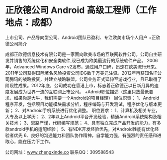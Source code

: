 正欣德公司 Android 高级工程师（工作地点：成都）
==========

上市公司、产品导向型公司、Android团队已盈利、专注欧美市场个人用户
+正欣德公司简介

成都正欣德信息技术有限公司是一家面向欧美市场的互联网软件公司。公司自主研发并销售的系统优化和安全类软件,现已成为欧美最流行的系统软件产品。 2006年，Advanced Windows Care v2发布，通过用户口碑，迅速在欧美流行开来。2011年公司获得国际著名风险投资公司IDG数千万美元注资。2012年再获知名IT公司腾讯的战略投资，并建立战略联盟。公司业务正式延伸至游戏行业，且已取得了阶段性成果。2012年底，公司成功在香港上市，标志着正欣德正以日新月异的速度发展成为世界一流的互联网上市公司。
+Adroid职位描述（这里只放最低要求，如果你是大牛，我们需要一个Android的项目经理）
岗位职责：
1、Android程序开发，包括项目功能模块需求分析，程序编码与开发测试，程序优化与版本更新；
2、对Android手机系统进行优化调整。
职位要求：
1、计算机及相关专业，大专及以上学历；
2、2年以上Android平台开发经验，精通Android系统架构及相关技术；
3、思路严谨，代码编写规范；
4、具有独立完成产品开发的能力，有多款android手机的适配经验；
5、有NDK开发经验优先，对Android性能有优化经验者优先
6、良好的沟通能力和团队协作精神，自学能力强，有强烈的责任感和进取心，能在压力下工作。

公司网址：www.zhengxinde.co
联系QQ：309588543
